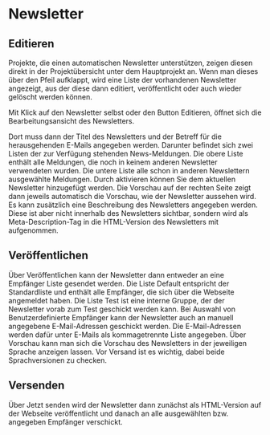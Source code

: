 Newsletter
==========

Editieren
---------

Projekte, die einen automatischen Newsletter unterstützen, zeigen diesen direkt in der Projektübersicht unter dem Hauptprojekt an. Wenn man dieses über den Pfeil aufklappt, wird eine Liste der vorhandenen Newsletter angezeigt, aus der diese dann editiert, veröffentlicht oder auch wieder gelöscht werden können.


Mit Klick auf den Newsletter selbst oder den Button Editieren, öffnet sich die Bearbeitungsansicht des Newsletters.

Dort muss dann der Titel des Newsletters und der Betreff für die herausgehenden E-Mails angegeben werden.
Darunter befindet sich zwei Listen der zur Verfügung stehenden News-Meldungen. Die obere Liste enthält alle Meldungen, die noch in keinem anderen Newsletter verwendeten wurden. Die untere Liste alle schon in anderen Newslettern ausgewählte Meldungen. Durch aktivieren können Sie dem aktuellen Newsletter hinzugefügt werden. Die Vorschau auf der rechten Seite zeigt dann jeweils automatisch die Vorschau, wie der Newsletter aussehen wird.
Es kann zusätzlich eine Beschreibung des Newsletters angegeben werden. Diese ist aber nicht innerhalb des Newsletters sichtbar, sondern wird als Meta-Description-Tag in die HTML-Version des Newsletters mit aufgenommen.


Veröffentlichen
---------------

Über Veröffentlichen kann der Newsletter dann entweder an eine Empfänger Liste gesendet werden.
Die Liste Default entspricht der Standardliste und enthält alle Empfänger, die sich über die Webseite angemeldet haben.
Die Liste Test ist eine interne Gruppe, der der Newsletter vorab zum Test geschickt werden kann.
Bei Auswahl von Benutzerdefinierte Empfänger kann der Newsletter auch an manuell angegebene E-Mail-Adressen geschickt werden. Die E-Mail-Adressen werden dafür unter E-Mails als kommagetrennte Liste angegeben.
Über Vorschau kann man sich die Vorschau des Newsletters in der jeweiligen Sprache anzeigen lassen. Vor Versand ist es wichtig, dabei beide Sprachversionen zu checken.

Versenden
---------

Über Jetzt senden wird der Newsletter dann zunächst als HTML-Version auf der Webseite veröffentlicht und danach an alle ausgewählten bzw. angegeben Empfänger verschickt.
